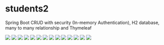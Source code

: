# students2
Spring Boot CRUD with security (In-memory Authentication), H2 database, many to many relationship and Thymeleaf

![](images/login1.png)
![](images/logout.png)
![](images/login2.png)
![](images/list.png)
![](images/list2.png)
![](images/add_student.png)
![](images/add_student2.png)
![](images/update_student.png)
![](images/add_course.png)
![](images/list3.png)
![](images/denied.png)
![](images/h2_1.png)
![](images/h2_2.png)
![](images/h2_3.png)
